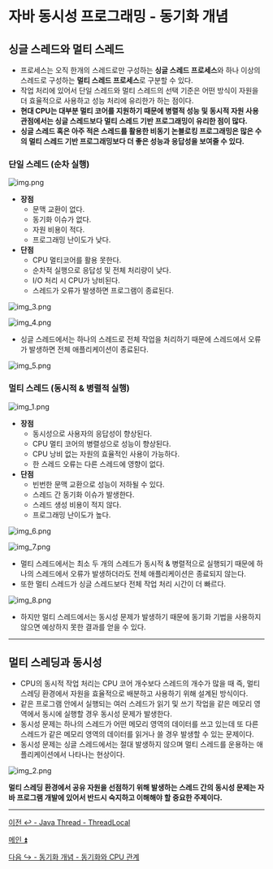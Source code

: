 # 자바 동시성 프로그래밍 - 동기화 개념

## 싱글 스레드와 멀티 스레드

- 프로세스는 오직 한개의 스레드로만 구성하는 **싱글 스레드 프로세스**와 하나 이상의 스레드로 구성하는 **멀티 스레드 프로세스**로 구분할 수 있다.
- 작업 처리에 있어서 단일 스레드와 멀티 스레드의 선택 기준은 어떤 방식이 자원을 더 효율적으로 사용하고 성능 처리에 유리한가 하는 점이다.
- **현대 CPU는 대부분 멀티 코어를 지원하기 때문에 병렬적 성능 및 동시적 자원 사용 관점에서는 싱글 스레드보다 멀티 스레드 기반 프로그래밍이 유리한 점이 많다.**
- **싱글 스레드 혹은 아주 적은 스레드를 활용한 비동기 논블로킹 프로그래밍은 많은 수의 멀티 스레드 기반 프로그래밍보다 더 좋은 성능과 응답성을 보여줄 수 있다.**

### 단일 스레드 (순차 실행)

![img.png](image/img.png)

- **장점**
  - 문맥 교환이 없다.
  - 동기화 이슈가 없다.
  - 자원 비용이 적다.
  - 프로그래밍 난이도가 낮다.
- **단점**
  - CPU 멀티코어를 활용 못한다.
  - 순차적 실행으로 응답성 및 전체 처리량이 낮다.
  - I/O 처리 시 CPU가 낭비된다.
  - 스레드가 오류가 발생하면 프로그램이 종료된다.

![img_3.png](image/img_3.png)

![img_4.png](image/img_4.png)

- 싱글 스레드에서는 하나의 스레드로 전체 작업을 처리하기 때문에 스레드에서 오류가 발생하면 전체 애플리케이션이 종료된다.

![img_5.png](image/img_5.png)

### 멀티 스레드 (동시적 & 병렬적 실행)

![img_1.png](image/img_1.png)

- **장점**
  - 동시성으로 사용자의 응답성이 향상된다.
  - CPU 멀티 코어의 병렬성으로 성능이 향상된다.
  - CPU 낭비 없는 자원의 효율적인 사용이 가능하다.
  - 한 스레드 오류는 다른 스레드에 영향이 없다.
- **단점**
  - 빈번한 문맥 교환으로 성능이 저하될 수 있다.
  - 스레드 간 동기화 이슈가 발생한다.
  - 스레드 생성 비용이 적지 않다.
  - 프로그래밍 난이도가 높다.

![img_6.png](image/img_6.png)

![img_7.png](image/img_7.png)

- 멀티 스레드에서는 최소 두 개의 스레드가 동시적 & 병렬적으로 실행되기 때문에 하나의 스레드에서 오류가 발생하더라도 전체 애플리케이션은 종료되지 않는다.
- 또한 멀티 스레드가 싱글 스레드보다 전체 작업 처리 시간이 더 빠르다.

![img_8.png](image/img_8.png)

- 하지만 멀티 스레드에서는 동시성 문제가 발생하기 때문에 동기화 기법을 사용하지 않으면 예상하지 못한 결과를 얻을 수 있다.

---

## 멀티 스레딩과 동시성

- CPU의 동시적 작업 처리는 CPU 코어 개수보다 스레드의 개수가 많을 때 즉, 멀티 스레딩 환경에서 자원을 효율적으로 배분하고 사용하기 위해 설계된 방식이다.
- 같은 프로그램 안에서 실행되는 여러 스레드가 읽기 및 쓰기 작업을 같은 메모리 영역에서 동시에 실행할 경우 동시성 문제가 발생한다.
- 동시성 문제는 하나의 스레드가 어떤 메모리 영역의 데이터를 쓰고 있는데 또 다른 스레드가 같은 메모리 영역의 데이터를 읽거나 쓸 경우 발생할 수 있는 문제이다.
- 동시성 문제는 싱글 스레드에서는 절대 발생하지 않으며 멀티 스레드를 운용하는 애플리케이션에서 나타나는 현상이다.

![img_2.png](image/img_2.png)

**멀티 스레딩 환경에서 공유 자원을 선점하기 위해 발생하는 스레드 간의 동시성 문제는 자바 프로그램 개발에 있어서 반드시 숙지하고 이해해야 할 중요한 주제이다.**

---

[이전 ↩️ - Java Thread - ThreadLocal]()

[메인 ⏫](https://github.com/genesis12345678/TIL/blob/main/Java/reactive/Main.md)

[다음 ↪️ - 동기화 개념 - 동기화와 CPU 관계]()